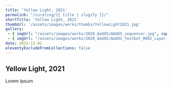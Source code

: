 ```yaml
---
title: 'Yellow Light, 2021'
permalink: "/curating/{{ title | slugify }}/"
shortTitle: 'Yellow Light, 2021'
thumbUrl: '/assets/images/works/thumbs/YellowLight2021.jpg'
gallery:
 - { imgUrl: "/assets/images/works/2020_AaUOS/AAUOS_sequencer.jpg", caption: "" }
 - { imgUrl: "/assets/images/works/2020_AaUOS/AaUOS_Textbot_0002_Layer-20.jpg", caption: "" }
date: 2021-12-01
eleventyExcludeFromCollections: false
---
```



<div class="Grid Grid--gutters Grid--full large-Grid--fit">
  <div class="Grid-cell">
    <div class='headerGroup'>
      <h2>Yellow Light, 2021</h2>
      <p>Lorem Ipsum</p>
    </div>
  </div>
</div>